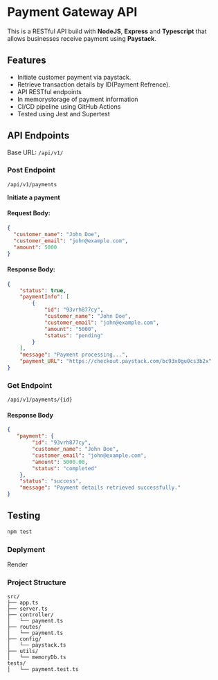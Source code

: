 # Payment Gateway API
  This is a RESTful API build with **NodeJS**, **Express** and **Typescript** that allows businesses receive payment using **Paystack**.

## Features
- Initiate customer payment via paystack.
- Retrieve transaction details by ID(Payment Refrence).
- API RESTful endpoints
- In memorystorage of payment information
- CI/CD pipeline using GitHub Actions
- Tested using Jest and Supertest

## API Endpoints
Base URL: `/api/v1/`

### Post Endpoint
`/api/v1/payments`

**Initiate a payment**
#### Request Body:
```json
{
  "customer_name": "John Doe",
  "customer_email": "john@example.com",
  "amount": 5000
}
```
#### Response Body:
```json
{
    "status": true,
    "paymentInfo": [
        {
            "id": "93vrh877cy",
            "customer_name": "John Doe",
            "customer_email": "john@example.com",
            "amount": "5000",
            "status": "pending"
        }
    ],
    "message": "Payment processing...",
    "payment_URL": "https://checkout.paystack.com/bc93x0gu0cs3b2x"
}
```
### Get Endpoint
`/api/v1/payments/{id}`

#### Response Body
```json
{
   "payment": {
        "id": "93vrh877cy",
        "customer_name": "John Doe",
        "customer_email": "john@example.com",
        "amount": 5000.00,
        "status": "completed"
    },
    "status": "success",
    "message": "Payment details retrieved successfully."
}
```
## Testing
```bash
npm test
```
### Deplyment
Render

### Project Structure
```arduino
src/
├── app.ts
├── server.ts
├── controller/
│   └── payment.ts
├── routes/
│   └── payment.ts
├── config/
│   └── paystack.ts
├── utils/
│   └── memoryDb.ts
tests/
│   └── payment.test.ts

```

